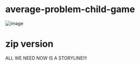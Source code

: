 # average-problem-child-game

![image](https://github.com/McSwags/average-problem-child-game/assets/119352195/5a2dd517-9e26-406b-9726-6f962d3e3aaa)

<h1>zip version</h1>

ALL WE NEED NOW IS A STORYLINE!!!
